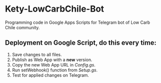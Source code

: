 # Kety-LowCarbChile-Bot

Programming code in Google Apps Scripts for Telegram bot of Low Carb Chile community.


## Deployment on Google Script, do this every time:

1. Save changes to all files.
2. Publish as Web App with a **new** version.
3. Copy the new Web App URL in _Config.gs_.
4. Run setWebhook() function from _Setup.gs_.
5. Test for applied changes on Telegram.


